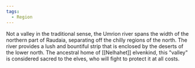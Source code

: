 ```yaml
---
tags:
  - Region
---
```


Not a valley in the traditional sense, the Umrion river spans the width of the northern part of Raudaia, separating off the chilly regions of the north.
The river provides a lush and bountiful strip that is enclosed by the deserts of the lower north.
The ancestral home of [[Nelhahet]] elvenkind, this "valley" is considered sacred to the elves, who will fight to protect it at all costs.